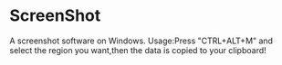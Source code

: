# ScreenShot
A screenshot software on Windows.
Usage:Press "CTRL+ALT+M" and select the region you want,then the data is copied to your clipboard!
